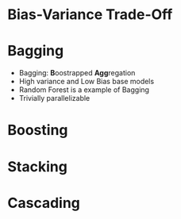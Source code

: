 # Bias-Variance Trade-Off
# Bagging
- Bagging: **B**oostrapped **Agg**regation
- High variance and Low Bias base models
- Random Forest is a example of Bagging
- Trivially parallelizable
# Boosting
# Stacking
# Cascading